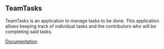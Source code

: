 ## TeamTasks

TeamTasks is an application to manage tasks to be done. This application allows keeping track of individual tasks and the contributors who will be completing said tasks.

[Documentation](https://doc.cloudfier.com/examples/example-application-teamtasks/)
